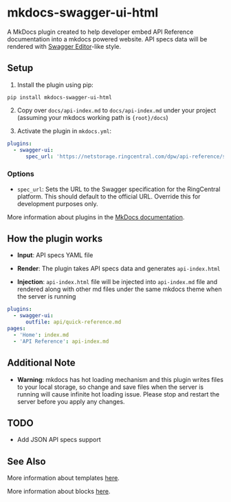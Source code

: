 # mkdocs-swagger-ui-html

A MkDocs plugin created to help developer embed API Reference documentation into a mkdocs powered website. API specs data will be rendered with [Swagger Editor](https://editor.swagger.io/)-like style.

## Setup

1. Install the plugin using pip:

`pip install mkdocs-swagger-ui-html`

2. Copy over `docs/api-index.md` to `docs/api-index.md` under your project (assuming your mkdocs working path is `{root}/docs`)

3. Activate the plugin in `mkdocs.yml`:

```yaml
plugins:
  - swagger-ui:
      spec_url: 'https://netstorage.ringcentral.com/dpw/api-reference/specs/rc-platform.yml'
```

### Options

- `spec_url`: Sets the URL to the Swagger specification for the RingCentral platform. This should default to the official URL. Override this for development purposes only. 

More information about plugins in the [MkDocs documentation][mkdocs-plugins].

## How the plugin works

- **Input**: API specs YAML file

- **Render**: The plugin takes API specs data and generates `api-index.html`

- **Injection**: `api-index.html` file will be injected into `api-index.md` file and rendered along with other md files under the same mkdocs theme when the server is running

```yaml
plugins:
  - swagger-ui:
      outfile: api/quick-reference.md
pages:
  - 'Home': index.md
  - 'API Reference': api-index.md
```

## Additional Note
- **Warning**: mkdocs has hot loading mechanism and this plugin writes files to your local storage, so change and save files when the server is running will cause infinite hot loading issue. Please stop and restart the server before you apply any changes.

## TODO
- Add JSON API specs support

## See Also

More information about templates [here][mkdocs-template].

More information about blocks [here][mkdocs-block].

[mkdocs-plugins]: https://www.mkdocs.org/user-guide/plugins/
[mkdocs-template]: https://www.mkdocs.org/user-guide/custom-themes/#template-variables
[mkdocs-block]: https://www.mkdocs.org/user-guide/styling-your-docs/#overriding-template-blocks

